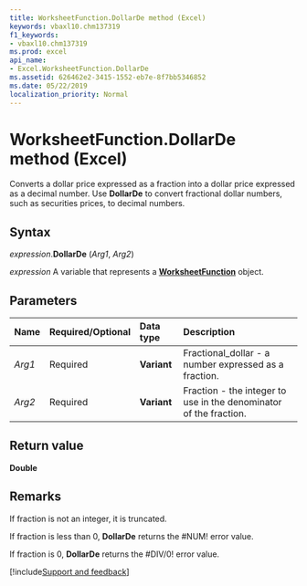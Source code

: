 ```yaml
---
title: WorksheetFunction.DollarDe method (Excel)
keywords: vbaxl10.chm137319
f1_keywords:
- vbaxl10.chm137319
ms.prod: excel
api_name:
- Excel.WorksheetFunction.DollarDe
ms.assetid: 626462e2-3415-1552-eb7e-8f7bb5346852
ms.date: 05/22/2019
localization_priority: Normal
---
```



# WorksheetFunction.DollarDe method (Excel)

Converts a dollar price expressed as a fraction into a dollar price expressed as a decimal number. Use **DollarDe** to convert fractional dollar numbers, such as securities prices, to decimal numbers.


## Syntax

_expression_.**DollarDe** (_Arg1_, _Arg2_)

_expression_ A variable that represents a **[WorksheetFunction](Excel.WorksheetFunction.md)** object.


## Parameters

|Name|Required/Optional|Data type|Description|
|:-----|:-----|:-----|:-----|
| _Arg1_|Required| **Variant**|Fractional_dollar - a number expressed as a fraction.|
| _Arg2_|Required| **Variant**|Fraction - the integer to use in the denominator of the fraction.|

## Return value

**Double**


## Remarks

If fraction is not an integer, it is truncated.
    
If fraction is less than 0, **DollarDe** returns the #NUM! error value.
    
If fraction is 0, **DollarDe** returns the #DIV/0! error value.
    



[!include[Support and feedback](~/includes/feedback-boilerplate.md)]